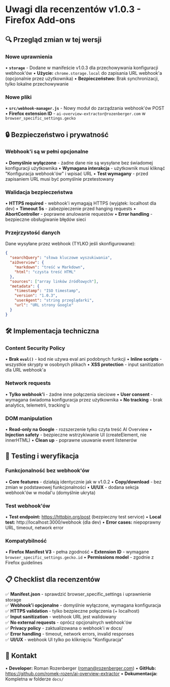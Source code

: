 # Uwagi dla recenzentów v1.0.3 - Firefox Add-ons

## 🔍 Przegląd zmian w tej wersji

### Nowe uprawnienia
• **`storage`** - Dodane w manifeście v1.0.3 dla przechowywania konfiguracji webhook'ów
• **Użycie:** `chrome.storage.local` do zapisania URL webhook'a (opcjonalnie przez użytkownika)
• **Bezpieczeństwo:** Brak synchronizacji, tylko lokalne przechowywanie

### Nowe pliki
• **`src/webhook-manager.js`** - Nowy moduł do zarządzania webhook'ów POST
• **Firefox extension ID** - `ai-overview-extractor@rozenberger.com` w `browser_specific_settings.gecko`

## 🔒 Bezpieczeństwo i prywatność

### Webhook'i są w pełni opcjonalne
• **Domyślnie wyłączone** - żadne dane nie są wysyłane bez świadomej konfiguracji użytkownika
• **Wymagana interakcja** - użytkownik musi kliknąć "Konfiguracja webhook'ów" i wpisać URL
• **Test wymagany** - przed zapisaniem URL musi być pomyślnie przetestowany

### Walidacja bezpieczeństwa
• **HTTPS required** - webhook'i wymagają HTTPS (wyjątek: localhost dla dev)
• **Timeout 5s** - zabezpieczenie przed hanging requests
• **AbortController** - poprawne anulowanie requestów
• **Error handling** - bezpieczne obsługiwanie błędów sieci

### Przejrzystość danych
Dane wysyłane przez webhook (TYLKO jeśli skonfigurowane):
```json
{
  "searchQuery": "słowa kluczowe wyszukiwania",
  "aiOverview": {
    "markdown": "treść w Markdown", 
    "html": "czysta treść HTML"
  },
  "sources": ["array linków źródłowych"],
  "metadata": {
    "timestamp": "ISO timestamp",
    "version": "1.0.3",
    "userAgent": "string przeglądarki",
    "url": "URL strony Google"
  }
}
```

## 🛠️ Implementacja techniczna

### Content Security Policy
• **Brak `eval()`** - kod nie używa eval ani podobnych funkcji
• **Inline scripts** - wszystkie skrypty w osobnych plikach
• **XSS protection** - input sanitization dla URL webhook'a

### Network requests
• **Tylko webhook'i** - żadne inne połączenia sieciowe
• **User consent** - wymagana świadoma konfiguracja przez użytkownika
• **No tracking** - brak analytics, telemetrii, tracking'u

### DOM manipulation
• **Read-only na Google** - rozszerzenie tylko czyta treść AI Overview
• **Injection safety** - bezpieczne wstrzykiwanie UI (createElement, nie innerHTML)
• **Clean up** - poprawne usuwanie event listenerów

## 🧪 Testing i weryfikacja

### Funkcjonalność bez webhook'ów
• **Core features** - działają identycznie jak w v1.0.2
• **Copy/download** - bez zmian w podstawowej funkcjonalności
• **UI/UX** - dodana sekcja webhook'ów w modal'u (domyślnie ukryta)

### Test webhook'ów
• **Test endpoint:** https://httpbin.org/post (bezpieczny test service)
• **Local test:** http://localhost:3000/webhook (dla dev)
• **Error cases:** niepoprawny URL, timeout, network error

### Kompatybilność
• **Firefox Manifest V3** - pełna zgodność
• **Extension ID** - wymagane `browser_specific_settings.gecko.id`
• **Permissions model** - zgodnie z Firefox guidelines

## 📋 Checklist dla recenzentów

✅ **Manifest.json** - sprawdzić browser_specific_settings i uprawnienie storage  
✅ **Webhook'i opcjonalne** - domyślnie wyłączone, wymagana konfiguracja  
✅ **HTTPS validation** - tylko bezpieczne połączenia (+ localhost)  
✅ **Input sanitization** - webhook URL jest walidowany  
✅ **No external requests** - oprócz opcjonalnych webhook'ów  
✅ **Privacy policy** - zaktualizowana o webhook'i w docs/  
✅ **Error handling** - timeout, network errors, invalid responses  
✅ **UI/UX** - webhook UI tylko po kliknięciu "Konfiguracja"  

## 📧 Kontakt
• **Developer:** Roman Rozenberger (roman@rozenberger.com)
• **GitHub:** https://github.com/romek-rozen/ai-overview-extractor
• **Dokumentacja:** Kompletna w folderze `docs/`
